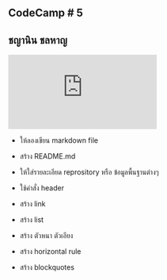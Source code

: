 ## CodeCamp # 5

## ชญานิน ชลหาญ

![Lab Markdown](https://github.com/cchayanin/git-test/blob/master/README.md)

- ให้ลองเขียน markdown file

- สร้าง README.md

- ให้ใส่รายละเอียด reprository หรือ ข้อมูลพื้นฐานต่างๆ

- ใช้คำสั่ง header
- สร้าง link
- สร้าง list
- สร้าง ตัวหนา ตัวเอียง
- สร้าง horizontal rule
- สร้าง blockquotes
